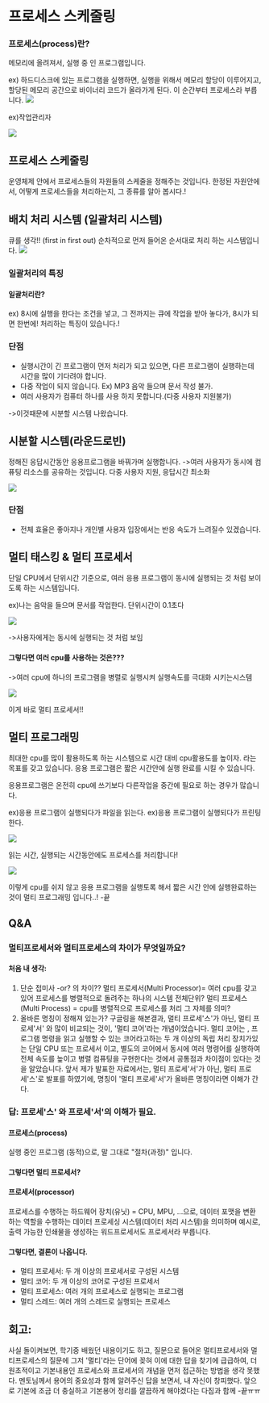 # 프로세스 스케줄링

### 프로세스(process)란?

메모리에 올려져서, 실행 중 인 프로그램입니다.

ex)
하드디스크에 있는 프로그램을 실행하면, 
실행을 위해서 메모리 할당이 이루어지고, 
할당된 메모리 공간으로 바이너리 코드가 올라가게 된다. 이 순간부터 프로세스라 부릅니다.
![](https://images.velog.io/images/jzo09/post/e6e7b445-7f56-4d5b-9e71-24ad8ecdfe29/image.png)

ex)작업관리자


![](https://images.velog.io/images/jzo09/post/ffa0fcf1-8d56-4999-870c-f973ba708dc5/image.png)



## 프로세스 스케줄링
운영체제 안에서 프로세스들의 자원들의 스케줄을 정해주는 것입니다. 
한정된 자원안에서, 어떻게 프로세스들을 처리하는지, 그 종류를 알아 봅시다.!



## 배치 처리 시스템 (일괄처리 시스템)
큐를 생각!! (first in first out)
순차적으로 먼저 들어온 순서대로 처리 하는 시스템입니다.
![](https://images.velog.io/images/jzo09/post/1fafda30-63c6-41b8-810f-25c2eb46a360/image.png)


### 일괄처리의 특징
#### 일괄처리란? 
ex) 8시에 실행을 한다는 조건을 넣고, 그 전까지는 큐에 작업을 받아 놓다가, 8시가 되면 한번에! 처리하는 특징이 있습니다.!
### 단점

- 실행시간이 긴 프로그램이 먼저 처리가 되고 있으면, 다른 프로그램이 실행하는데 시간을 많이 기다려야 합니다.
- 다중 작업이 되지 않습니다. Ex) MP3 음악 들으며 문서 작성 불가.
- 여러 사용자가 컴퓨터 하나를 사용 하지 못합니다.(다중 사용자 지원불가)

->이것때문에 시분할 시스템 나왔습니다.

## 시분할 시스템(라운드로빈)
정해진 응답시간동안 응용프로그램을 바꿔가며 실행합니다.
->여러 사용자가 동시에 컴퓨팅 리소스를 공유하는 것입니다.
다중 사용자 지원, 응답시간 최소화

![](https://images.velog.io/images/jzo09/post/379c00f9-3120-4a4f-9852-78d4f0752019/image.png)

### 단점
- 전체 효율은 좋아지나 개인별 사용자 입장에서는 반응 속도가 느려질수 있겠습니다.
 
## 멀티 태스킹 & 멀티 프로세서
단일 CPU에서 단위시간 기준으로, 여러 응용 프로그램이 동시에 실행되는 것 처럼 보이도록 하는 시스템입니다.

ex)나는 음악을 들으며 문서를 작업한다. 단위시간이 0.1초다

![](https://images.velog.io/images/jzo09/post/dac75180-0600-4764-a307-a2249d9cacdd/image.png)

->사용자에게는 동시에 실행되는 것 처럼 보임

#### 그렇다면 여러 cpu를 사용하는 것은???

->여러 cpu에 하나의 프로그램을 병렬로 실행시켜 실행속도를 극대화 시키는시스템

![](https://images.velog.io/images/jzo09/post/3d723b3a-0ef8-400c-a3e6-2192a361494b/image.png)

이게 바로  멀티 프로세서!!





## 멀티 프로그래밍
최대한 cpu를 많이 활용하도록 하는 시스템으로
시간 대비 cpu활용도를 높이자. 라는 목표를 갖고 있습니다.
응용 프로그램은 짧은 시간안에 실행 완료를 시킬 수 있습니다.

응용프로그램은 온전히 cpu에 쓰기보다 다른작업을 중간에 필요로 하는 경우가 많습니다.

ex)응용 프로그램이 실행되다가 파일을 읽는다.
ex)응용 프로그램이 실행되다가 프린팅 한다.

![](https://images.velog.io/images/jzo09/post/f16e3f89-6424-4052-b60d-274b19bd56d4/image.png)

읽는 시간, 실행되는 시간동안에도 프로세스를 처리합니다!

![](https://images.velog.io/images/jzo09/post/ecc6b56e-e37c-4cd6-8541-8b64c88da875/image.png)

이렇게 cpu를 쉬지 않고 응용 프로그램을 실행토록 해서 짧은 시간 안에 실행완료하는 것이 멀티 프로그래밍 입니다..! -끝

## Q&A

### 멀티프로세서와 멀티프로세스의 차이가 무엇일까요?

#### 처음 내 생각:
1. 단순 접미사 -or? 의 차이??
멀티 프로세서(Multi Processor)= 여러 cpu를 갖고있어 프로세스를 병렬적으로 돌려주는 하나의 시스템 전체단위?
멀티 프로세스(Multi Process) = cpu를 병렬적으로 프로세스를 처리 그 자체를 의미?
2. 올바른 명칭이 정해져 있는가?
구글링을 해본결과, 멀티 프로세'스'가 아닌, 멀티 프로세'서' 와 많이 비교되는 것이, '멀티 코어'라는 개념이었습니다.
멀티 코어는 , 프로그램 명령을 읽고 실행할 수 있는 코어라고하는 두 개 이상의 독립 처리 장치가있는 단일 CPU 또는 프로세서 이고, 별도의 코어에서 동시에 여러 명령어를 실행하여 전체 속도를 높이고 병렬 컴퓨팅을 구현한다는 것에서 공통점과 차이점이 있다는 것을 알았습니다.
앞서 제가 발표한 자료에서는, 멀티 프로세'서'가 아닌, 멀티 프로세'스'로 발표를 하였기에, 명칭이 '멀티 프로세'서'가 올바른 명칭이라면 이해가 간다.

### 답: 프로세'스' 와 프로세'서'의 이해가 필요.

#### 프로세스(process)
실행 중인 프로그램 (동적)으로, 말 그대로 "절차(과정)" 입니다.

#### 그렇다면 멀티 프로세서?
#### 프로세서(processor) 
프로세스를 수행하는 하드웨어 장치(유닛) = CPU, MPU, ...으로,
데이터 포맷을 변환하는 역할을 수행하는 데이터 프로세싱 시스템(데이터 처리 시스템)을 의미하며 예시로,
출력 가능한 인쇄물을 생성하는 워드프로세서도 프로세서라 부릅니다.

#### 그렇다면, 결론이 나옵니다.
- 멀티 프로세서: 두 개 이상의 프로세서로 구성된 시스템
- 멀티 코어: 두 개 이상의 코어로 구성된 프로세서
- 멀티 프로세스: 여러 개의 프로세스로 실행되는 프로그램
- 멀티 스레드: 여러 개의 스레드로 실행되는 프로세스

## 회고:
사실 돌이켜보면, 학기중 배웠던 내용이기도 하고, 질문으로 들어온 멀티프로세서와 멀티프로세스의 질문에 그저 '멀티'라는 단어에 꽂혀 이에 대한 답을 찾기에 급급하여, 
더 원초적이고 기본내용인 프로세스와 프로세서의 개념을 먼저 접근하는 방법을 생각 못했다. 멘토님께서 용어의 중요성과 함께 알려주신 답을 보면서, 내 자신이 창피했다. 앞으로 기본에 조금 더 충실하고 기본용어 정리를 깔끔하게 해야겠다는 다짐과 함께 -끝ㅠㅠ 
